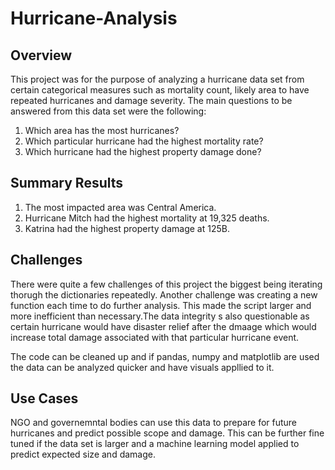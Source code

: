 # Hurricane-Analysis

## Overview
This project was for the purpose of analyzing a hurricane data set from certain categorical measures such as mortality count, likely area to have repeated hurricanes and damage severity. The main questions to be answered from this data set were the following:

1. Which area has the most hurricanes?
2. Which particular hurricane had the highest mortality rate?
3. Which hurricane had the highest property damage done?

## Summary Results
1. The most impacted area was Central America.
2. Hurricane Mitch had the highest mortality at 19,325 deaths.
3. Katrina had the highest property damage at 125B.

## Challenges
There were quite a few challenges of this project the biggest being iterating thorugh the dictionaries repeatedly. Another challenge was creating a new function each time to do further analysis. This made the script larger and more inefficient than necessary.The data integrity s also questionable as certain hurricane would have disaster relief after the dmaage which would increase total damage associated with that particular hurricane event. 

The code can be cleaned up and if pandas, numpy and matplotlib are used the data can be analyzed quicker and have visuals appllied to it. 

## Use Cases
NGO and governemntal bodies can use this data to prepare for future hurricanes and predict possible scope and damage. This can be further fine tuned if the data set is larger and a machine learning model applied to predict expected size and damage. 
